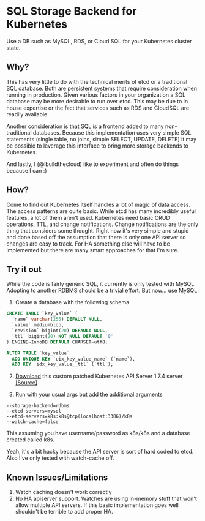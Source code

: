 SQL Storage Backend for Kubernetes
==================================

Use a DB such as MySQL, RDS, or Cloud SQL for your Kubernetes cluster state.

Why?
----

This has very little to do with the technical merits of etcd or a traditional SQL database.  Both are persistent systems that require consideration when running in production.  Given various factors in your organization a SQL database may be more desirable to run over etcd.  This may be due to in house expertise or the fact that services such as RDS and CloudSQL are readily available.

Another consideration is that SQL is a frontend added to many non-traditional databases.  Because this implementation uses very simple SQL statements (single table, no joins, simple SELECT, UPDATE, DELETE) it may be possible to leverage this interface to bring more storage backends to Kubernetes.

And lastly, I (@ibuildthecloud) like to experiment and often do things because I can :)

How?
----

Come to find out Kubernetes itself handles a lot of magic of data access.  The access patterns are quite basic.  While etcd has many incredibly useful features, a lot of them aren't used.  Kubernetes need basic CRUD operations, TTL, and change notifications.  Change notifications are the only thing that considers some thought.  Right now it's very simple and stupid and done based off the assumption that there is only one API server so changes are easy to track.  For HA something else will have to be implemented but there are many smart approaches for that I'm sure.


Try it out
----------

While the code is fairly generic SQL, it currently is only tested with MySQL.  Adopting to another RDBMS should be a trivial effort.  But now... use MySQL.


1. Create a database with the following schema

```sql
CREATE TABLE `key_value` (
  `name` varchar(255) DEFAULT NULL,
  `value` mediumblob,
  `revision` bigint(20) DEFAULT NULL,
  `ttl` bigint(20) NOT NULL DEFAULT '0'
) ENGINE=InnoDB DEFAULT CHARSET=utf8;

ALTER TABLE `key_value`
  ADD UNIQUE KEY `uix_key_value_name` (`name`),
  ADD KEY `idx_key_value__ttl` (`ttl`);
```

2. [Download](https://github.com/rancher/k8s-sql/releases/download/v0.0.1/kube-apiserver.xz)  this custom patched Kubernetes API Server 1.7.4 server [[Source]](https://github.com/rancher/kubernetes/releases/tag/v1.7.6-netes1)

3. Run with your usual args but add the additional arguments

```
--storage-backend=rdbms
--etcd-servers=mysql
--etcd-servers=k8s:k8s@tcp(localhost:3306)/k8s
--watch-cache=false
```

This assuming you have username/password as k8s/k8s and a database created called k8s.

Yeah, it's a bit hacky because the API server is sort of hard coded to etcd. Also I've only tested with watch-cache off.


Known Issues/Limitations
------------------------

1. Watch caching doesn't work correctly
2. No HA apiserver support.  Watches are using in-memory stuff that won't allow multiple API servers.  If this basic implementation goes well shouldn't be terrible to add proper HA.
